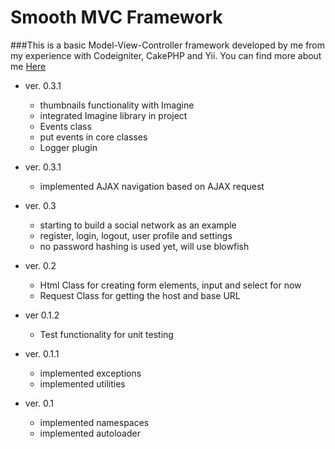 Smooth MVC Framework
====================

###This is a basic Model-View-Controller framework developed by me from my experience with Codeigniter, CakePHP and Yii.
You can find more about me [Here](http://robertgabriel.ro)

* ver. 0.3.1
    * thumbnails functionality with Imagine
    * integrated Imagine library in project
    * Events class
    * put events in core classes
    * Logger plugin

* ver. 0.3.1
    * implemented AJAX navigation based on AJAX request

* ver. 0.3
    * starting to build a social network as an example
    * register, login, logout, user profile and settings
    * no password hashing is used yet, will use blowfish

* ver. 0.2
    * Html Class for creating form elements, input and select for now
    * Request Class for getting the host and base URL

* ver 0.1.2
    * Test functionality for unit testing

* ver. 0.1.1
    * implemented exceptions
    * implemented utilities


* ver. 0.1
    * implemented namespaces
    * implemented autoloader